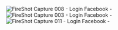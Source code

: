 ![FireShot Capture 008 - Login Facebook - ](https://user-images.githubusercontent.com/43156649/91649049-c6f7e800-ea45-11ea-9ce8-24d39cb8e448.png)
![FireShot Capture 003 - Login Facebook - ](https://user-images.githubusercontent.com/43156649/91649048-c65f5180-ea45-11ea-983d-077db796ba79.png)
![FireShot Capture 011 - Login Facebook - ](https://user-images.githubusercontent.com/43156649/91649046-c52e2480-ea45-11ea-8691-e3a21fbce88f.png)

